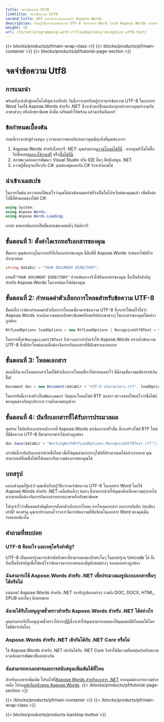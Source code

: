 ```yaml
---
title: จดจำข้อความ Utf8
linktitle: จดจำข้อความ Utf8
second_title: API การประมวลผลเอกสาร Aspose.Words
description: เรียนรู้วิธีการจดจำข้อความ UTF-8 ในเอกสาร Word โดยใช้ Aspose.Words สำหรับ .NET ด้วยคู่มือทีละขั้นตอนโดยละเอียดนี้
weight: 10
url: /th/net/programming-with-rtfloadoptions/recognize-utf8-text/
---
```


{{< blocks/products/pf/main-wrap-class >}}
{{< blocks/products/pf/main-container >}}
{{< blocks/products/pf/tutorial-page-section >}}

# จดจำข้อความ Utf8

## การแนะนำ

พร้อมที่จะดำดิ่งสู่เทคโนโลยีสุดเจ๋งหรือยัง วันนี้เราจะมาเรียนรู้การจดจำข้อความ UTF-8 ในเอกสาร Word โดยใช้ Aspose.Words สำหรับ .NET ซึ่งจะช่วยเปลี่ยนแปลงทุกอย่างหากคุณทำงานกับภาษาต่างๆ หรืออักขระพิเศษ ดังนั้น เตรียมตัวให้พร้อม แล้วมาเริ่มกันเลย!

## ข้อกำหนดเบื้องต้น

ก่อนที่เราจะเข้าสู่ส่วนสนุก ๆ เรามาตรวจสอบกันก่อนว่าคุณมีทุกสิ่งที่คุณต้องการ:

1.  Aspose.Words สำหรับไลบรารี .NET: คุณสามารถ[ดาวน์โหลดได้ที่นี่](https://releases.aspose.com/words/net/) . หากคุณยังไม่ได้ซื้อ รีบซื้อเลย[ทดลองใช้งานฟรี](https://releases.aspose.com/) หรือ[ซื้อได้ที่นี่](https://purchase.aspose.com/buy).
2. สภาพแวดล้อมการพัฒนา: Visual Studio หรือ IDE อื่นๆ ที่สนับสนุน .NET
3. ความรู้พื้นฐานเกี่ยวกับ C#: คุณต้องคุ้นเคยกับ C# จึงจะทำตามได้

## นำเข้าเนมสเปซ

ในการเริ่มต้น ตรวจสอบให้แน่ใจว่าคุณได้นำเข้าเนมสเปซที่จำเป็นในโปรเจ็กต์ของคุณแล้ว เพิ่มสิ่งต่อไปนี้ที่ด้านบนของไฟล์ C#:

```csharp
using System;
using Aspose.Words;
using Aspose.Words.Loading;
```

เอาล่ะ มาแยกมันออกเป็นขั้นตอนขนาดพอดีๆ กันดีกว่า!

## ขั้นตอนที่ 1: ตั้งค่าไดเรกทอรีเอกสารของคุณ

ขั้นแรก คุณต้องระบุไดเรกทอรีที่เก็บเอกสารของคุณ นี่คือที่ที่ Aspose.Words จะค้นหาไฟล์ที่จะประมวลผล

```csharp
string dataDir = "YOUR DOCUMENT DIRECTORY";
```

 แทนที่`"YOUR DOCUMENT DIRECTORY"` ด้วยเส้นทางจริงไปยังเอกสารของคุณ ซึ่งเป็นสิ่งสำคัญสำหรับ Aspose.Words ในการค้นหาไฟล์ของคุณ

## ขั้นตอนที่ 2: กำหนดค่าตัวเลือกการโหลดสำหรับข้อความ UTF-8

ขั้นต่อไป เราต้องกำหนดค่าตัวเลือกการโหลดเพื่อจดจำข้อความ UTF-8 ซึ่งจะทำให้แน่ใจได้ว่า Aspose.Words จะแปลความหมายอักขระพิเศษหรือสคริปต์ภาษาต่างๆ ในเอกสารของคุณได้อย่างถูกต้อง

```csharp
RtfLoadOptions loadOptions = new RtfLoadOptions { RecognizeUtf8Text = true };
```

 โดยการตั้งค่า`RecognizeUtf8Text` ถึง`true`เรากำลังแจ้งให้ Aspose.Words ทราบถึงข้อความ UTF-8 ซึ่งมีประโยชน์มากเมื่อต้องจัดการกับเอกสารที่มีอักขระหลากหลาย

## ขั้นตอนที่ 3: โหลดเอกสาร

ตอนนี้ถึงเวลาโหลดเอกสารโดยใช้ตัวเลือกการโหลดที่เราได้กำหนดค่าไว้ นี่คือจุดที่ความมหัศจรรย์เกิดขึ้น!

```csharp
Document doc = new Document(dataDir + "UTF-8 characters.rtf", loadOptions);
```

 ในบรรทัดนี้เราจะสร้างใหม่`Document` วัตถุและโหลดไฟล์ RTF ของเรา ตรวจสอบให้แน่ใจว่าชื่อไฟล์ของคุณตรงกันทุกประการ รวมถึงนามสกุลด้วย

## ขั้นตอนที่ 4: บันทึกเอกสารที่ได้รับการประมวลผล

สุดท้าย ให้บันทึกเอกสารหลังจากที่ Aspose.Words ดำเนินการเสร็จสิ้น ซึ่งจะสร้างไฟล์ RTF ใหม่ที่มีข้อความ UTF-8 ที่สามารถจดจำได้อย่างถูกต้อง

```csharp
doc.Save(dataDir + "WorkingWithRtfLoadOptions.RecognizeUtf8Text.rtf");
```

บรรทัดนี้จะบันทึกเอกสารด้วยชื่อใหม่ เพื่อให้คุณสามารถระบุไฟล์ที่ประมวลผลได้อย่างง่ายดาย คุณสามารถเปลี่ยนชื่อไฟล์ให้เหมาะกับความต้องการของคุณได้

## บทสรุป

และแล้วคุณก็รู้แล้ว! คุณเพิ่งเรียนรู้วิธีการจดจำข้อความ UTF-8 ในเอกสาร Word โดยใช้ Aspose.Words สำหรับ .NET เคล็ดลับเล็กๆ น้อยๆ นี้สามารถช่วยให้คุณหลีกเลี่ยงความยุ่งยากได้มากมายเมื่อต้องจัดการกับเอกสารหลายภาษาหรืออักขระพิเศษ

โปรดจำไว้ว่าขั้นตอนสำคัญคือการตั้งค่าตัวเลือกการโหลด การโหลดเอกสาร และการบันทึก ง่ายเพียงเท่านี้! ลองทำดู คุณจะประหลาดใจว่าการจัดการข้อความที่ซับซ้อนในเอกสาร Word ของคุณนั้นง่ายดายเพียงใด

## คำถามที่พบบ่อย

### UTF-8 คืออะไร และเหตุใดจึงสำคัญ?

UTF-8 เป็นมาตรฐานการเข้ารหัสอักขระที่สามารถแสดงอักขระใดๆ ในมาตรฐาน Unicode ได้ ซึ่งถือเป็นสิ่งสำคัญเพื่อให้แน่ใจว่าข้อความจากภาษาและสัญลักษณ์ต่างๆ จะแสดงอย่างถูกต้อง

### ฉันสามารถใช้ Aspose.Words สำหรับ .NET เพื่อประมวลผลรูปแบบเอกสารอื่นๆ ได้หรือไม่

แน่นอน! Aspose.Words สำหรับ .NET รองรับรูปแบบต่างๆ รวมถึง DOC, DOCX, HTML, EPUB และอื่นๆ อีกมากมาย

### ฉันจะได้รับใบอนุญาตชั่วคราวสำหรับ Aspose.Words สำหรับ .NET ได้อย่างไร

 คุณสามารถรับใบอนุญาตชั่วคราวได้จาก[ที่นี่](https://purchase.aspose.com/temporary-license/)ซึ่งจะทำให้คุณสามารถทดลองใช้คุณสมบัติทั้งหมดได้โดยไม่มีข้อจำกัดใดๆ

### Aspose.Words สำหรับ .NET เข้ากันได้กับ .NET Core หรือไม่

ใช่ Aspose.Words สำหรับ .NET เข้ากันได้กับ .NET Core จึงทำให้มีความยืดหยุ่นสำหรับสภาพแวดล้อมการพัฒนาที่แตกต่างกัน

### ฉันสามารถหาเอกสารและการสนับสนุนเพิ่มเติมได้ที่ไหน

 สำหรับเอกสารเพิ่มเติม โปรดไปที่[Aspose.Words สำหรับเอกสาร .NET](https://reference.aspose.com/words/net/) หากคุณต้องการความช่วยเหลือ โปรดดู[ฟอรั่มสนับสนุน Aspose.Words](https://forum.aspose.com/c/words/8).
{{< /blocks/products/pf/tutorial-page-section >}}

{{< /blocks/products/pf/main-container >}}
{{< /blocks/products/pf/main-wrap-class >}}

{{< blocks/products/products-backtop-button >}}
